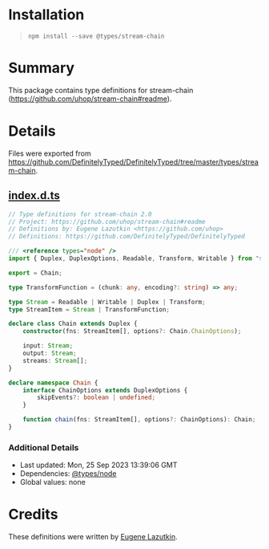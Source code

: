 # Installation
> `npm install --save @types/stream-chain`

# Summary
This package contains type definitions for stream-chain (https://github.com/uhop/stream-chain#readme).

# Details
Files were exported from https://github.com/DefinitelyTyped/DefinitelyTyped/tree/master/types/stream-chain.
## [index.d.ts](https://github.com/DefinitelyTyped/DefinitelyTyped/tree/master/types/stream-chain/index.d.ts)
````ts
// Type definitions for stream-chain 2.0
// Project: https://github.com/uhop/stream-chain#readme
// Definitions by: Eugene Lazutkin <https://github.com/uhop>
// Definitions: https://github.com/DefinitelyTyped/DefinitelyTyped

/// <reference types="node" />
import { Duplex, DuplexOptions, Readable, Transform, Writable } from "stream";

export = Chain;

type TransformFunction = (chunk: any, encoding?: string) => any;

type Stream = Readable | Writable | Duplex | Transform;
type StreamItem = Stream | TransformFunction;

declare class Chain extends Duplex {
    constructor(fns: StreamItem[], options?: Chain.ChainOptions);

    input: Stream;
    output: Stream;
    streams: Stream[];
}

declare namespace Chain {
    interface ChainOptions extends DuplexOptions {
        skipEvents?: boolean | undefined;
    }

    function chain(fns: StreamItem[], options?: ChainOptions): Chain;
}

````

### Additional Details
 * Last updated: Mon, 25 Sep 2023 13:39:06 GMT
 * Dependencies: [@types/node](https://npmjs.com/package/@types/node)
 * Global values: none

# Credits
These definitions were written by [Eugene Lazutkin](https://github.com/uhop).
